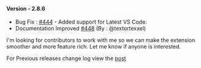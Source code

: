 #### Version - 2.8.6

* Bug Fix : [#444](https://github.com/shanalikhan/code-settings-sync/issues/444) - Added support for Latest VS Code.
* Documentation Improved [#448](https://github.com/shanalikhan/code-settings-sync/pull/448) (By : @textortexxel)


I'm looking for contributors to work with me so we can make the extension smoother and more feature rich.
Let me know if anyone is interested.

For Previous releases change log view the [post](http://shanalikhan.github.io/2016/05/14/Visual-studio-code-sync-settings-release-notes.html)
